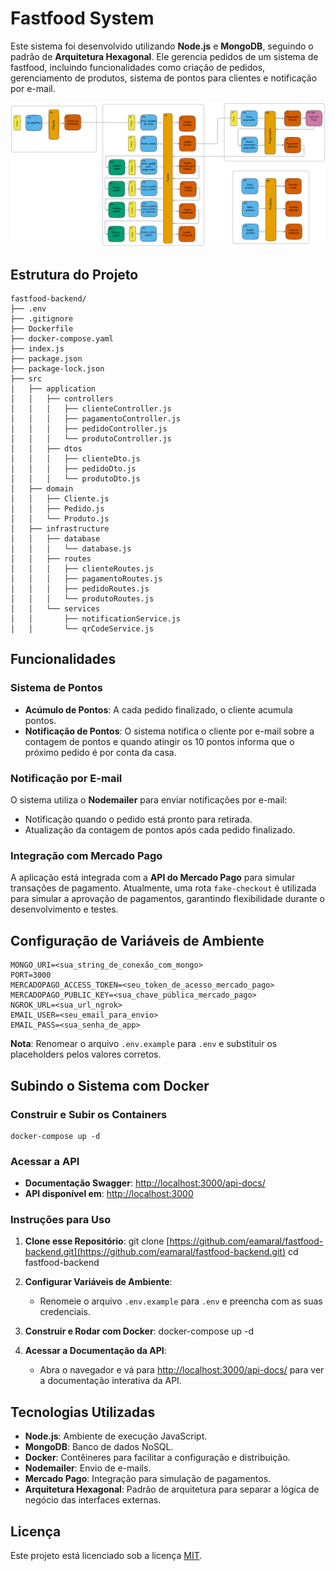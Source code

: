 # Fastfood System

Este sistema foi desenvolvido utilizando **Node.js** e **MongoDB**, seguindo o padrão de **Arquitetura Hexagonal**. Ele gerencia pedidos de um sistema de fastfood, incluindo funcionalidades como criação de pedidos, gerenciamento de produtos, sistema de pontos para clientes e notificação por e-mail.

![Event Storming](images/event-storming.png)

## Estrutura do Projeto

    fastfood-backend/
    ├── .env
    ├── .gitignore
    ├── Dockerfile
    ├── docker-compose.yaml
    ├── index.js
    ├── package.json
    ├── package-lock.json
    ├── src
    │   ├── application
    │   │   ├── controllers
    │   │   │   ├── clienteController.js
    │   │   │   ├── pagamentoController.js
    │   │   │   ├── pedidoController.js
    │   │   │   └── produtoController.js
    │   │   ├── dtos
    │   │   │   ├── clienteDto.js
    │   │   │   ├── pedidoDto.js
    │   │   │   └── produtoDto.js
    │   ├── domain
    │   │   ├── Cliente.js
    │   │   ├── Pedido.js
    │   │   └── Produto.js
    │   ├── infrastructure
    │   │   ├── database
    │   │   │   └── database.js
    │   │   ├── routes
    │   │   │   ├── clienteRoutes.js
    │   │   │   ├── pagamentoRoutes.js
    │   │   │   ├── pedidoRoutes.js
    │   │   │   └── produtoRoutes.js
    │   │   └── services
    │   │       ├── notificationService.js
    │   │       └── qrCodeService.js

## Funcionalidades

### Sistema de Pontos

- **Acúmulo de Pontos**: A cada pedido finalizado, o cliente acumula pontos.
- **Notificação de Pontos**: O sistema notifica o cliente por e-mail sobre a contagem de pontos e quando atingir os 10 pontos informa que o próximo pedido é por conta da casa.

### Notificação por E-mail

O sistema utiliza o **Nodemailer** para enviar notificações por e-mail:

- Notificação quando o pedido está pronto para retirada.
- Atualização da contagem de pontos após cada pedido finalizado.

### Integração com Mercado Pago

A aplicação está integrada com a **API do Mercado Pago** para simular transações de pagamento. Atualmente, uma rota `fake-checkout` é utilizada para simular a aprovação de pagamentos, garantindo flexibilidade durante o desenvolvimento e testes.

## Configuração de Variáveis de Ambiente

    MONGO_URI=<sua_string_de_conexão_com_mongo>
    PORT=3000
    MERCADOPAGO_ACCESS_TOKEN=<seu_token_de_acesso_mercado_pago>
    MERCADOPAGO_PUBLIC_KEY=<sua_chave_pública_mercado_pago>
    NGROK_URL=<sua_url_ngrok>
    EMAIL_USER=<seu_email_para_envio>
    EMAIL_PASS=<sua_senha_de_app>

**Nota**: Renomear o arquivo `.env.example` para `.env` e substituir os placeholders pelos valores corretos.

## Subindo o Sistema com Docker

### Construir e Subir os Containers

    docker-compose up -d

### Acessar a API

- **Documentação Swagger**: [http://localhost:3000/api-docs/](http://localhost:3000/api-docs/)
- **API disponível em**: [http://localhost:3000](http://localhost:3000)

### Instruções para Uso

1. **Clone esse Repositório**:
    git clone [https://github.com/eamaral/fastfood-backend.git](https://github.com/eamaral/fastfood-backend.git)
    cd fastfood-backend

2. **Configurar Variáveis de Ambiente**:
    - Renomeie o arquivo `.env.example` para `.env` e preencha com as suas credenciais.

3. **Construir e Rodar com Docker**:
    docker-compose up -d

4. **Acessar a Documentação da API**:
    - Abra o navegador e vá para [http://localhost:3000/api-docs/](http://localhost:3000/api-docs/) para ver a documentação interativa da API.

## Tecnologias Utilizadas

- **Node.js**: Ambiente de execução JavaScript.
- **MongoDB**: Banco de dados NoSQL.
- **Docker**: Contêineres para facilitar a configuração e distribuição.
- **Nodemailer**: Envio de e-mails.
- **Mercado Pago**: Integração para simulação de pagamentos.
- **Arquitetura Hexagonal**: Padrão de arquitetura para separar a lógica de negócio das interfaces externas.

## Licença

Este projeto está licenciado sob a licença [MIT](LICENSE).

